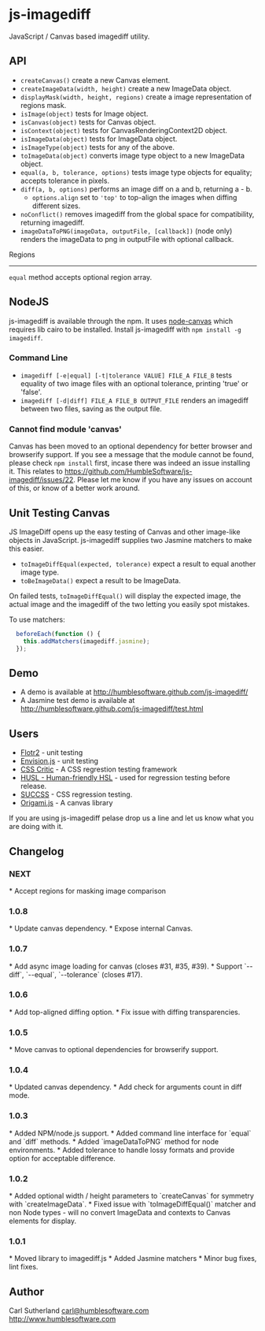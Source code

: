 js-imagediff
============

JavaScript / Canvas based imagediff utility.

API
---

* `createCanvas()` create a new Canvas element.
* `createImageData(width, height)` create a new ImageData object.
* `displayMask(width, height, regions)` create a image representation of regions mask.
* `isImage(object)` tests for Image object.
* `isCanvas(object)` tests for Canvas object.
* `isContext(object)` tests for CanvasRenderingContext2D object.
* `isImageData(object)` tests for ImageData object.
* `isImageType(object)` tests for any of the above.
* `toImageData(object)` converts image type object to a new ImageData object.
* `equal(a, b, tolerance, options)` tests image type objects for equality; accepts tolerance in pixels.
* `diff(a, b, options)` performs an image diff on a and b, returning a - b.
  * `options.align` set to `'top'` to top-align the images when diffing different sizes.
* `noConflict()` removes imagediff from the global space for compatibility, returning imagediff.
* `imageDataToPNG(imageData, outputFile, [callback])` (node only) renders the imageData to png in outputFile with optional callback.

Regions
_______

`equal` method accepts optional region array.


NodeJS
------

js-imagediff is available through the npm.  It uses [node-canvas](https://github.com/LearnBoost/node-canvas) which requires lib cairo to be installed.
Install js-imagediff with `npm install -g imagediff`.

### Command Line

* `imagediff [-e|equal] [-t|tolerance VALUE] FILE_A FILE_B` tests equality of two image files with an optional tolerance, printing 'true' or 'false'.
* `imagediff [-d|diff] FILE_A FILE_B OUTPUT_FILE` renders an imagediff between two files, saving as the output file.

### Cannot find module 'canvas'

Canvas has been moved to an optional dependency for better browser and browserify support.  If you see a message that the module cannot be found, please check `npm install` first, incase there was indeed an issue installing it.  This relates to  https://github.com/HumbleSoftware/js-imagediff/issues/22.  Please let me know if you have any issues on account of this, or know of a better work around.

Unit Testing Canvas
-------------------

JS ImageDiff opens up the easy testing of Canvas and other image-like objects in JavaScript.  js-imagediff supplies two Jasmine matchers to make this easier.

* `toImageDiffEqual(expected, tolerance)` expect a result to equal another image type.
* `toBeImageData()` expect a result to be ImageData.

On failed tests, `toImageDiffEqual()` will display the expected image, the actual image and the imagediff of the two letting you easily spot mistakes.

To use matchers:

```javascript
  beforeEach(function () {
    this.addMatchers(imagediff.jasmine);
  });
```

Demo
----

* A demo is available at http://humblesoftware.github.com/js-imagediff/
* A Jasmine test demo is available at http://humblesoftware.github.com/js-imagediff/test.html

Users
-----

* [Flotr2](http://humblesoftware.com/flotr2/) - unit testing
* [Envision.js](https://github.com/HumbleSoftware/envisionjs) - unit testing
* [CSS Critic](https://github.com/cburgmer/csscritic) - A CSS regrestion testing framework
* [HUSL - Human-friendly HSL](http://boronine.com/husl/) - used for regression testing before release.
* [SUCCSS](https://github.com/B2F/Succss) - CSS regression testing.
* [Origami.js](https://github.com/raphamorim/origami.js) - A canvas library 

If you are using js-imagediff pelase drop us a line and let us know what you are doing with it.

Changelog
---------
<h3>NEXT</h3>
* Accept regions for masking image comparison

<h3>1.0.8</h3>
* Update canvas dependency.
* Expose internal Canvas.

<h3>1.0.7</h3>
* Add async image loading for canvas (closes #31, #35, #39).
* Support `--diff`, `--equal`, `--tolerance` (closes #17).

<h3>1.0.6</h3>
* Add top-aligned diffing option.
* Fix issue with diffing transparencies.

<h3>1.0.5</h3>
* Move canvas to optional dependencies for browserify support.

<h3>1.0.4</h3>
* Updated canvas dependency.
* Add check for arguments count in diff mode.

<h3>1.0.3</h3>
* Added NPM/node.js support.
* Added command line interface for `equal` and `diff` methods.
* Added `imageDataToPNG` method for node environments.
* Added tolerance to handle lossy formats and provide option for acceptable difference.

<h3>1.0.2</h3>
* Added optional width / height parameters to `createCanvas` for symmetry with `createImageData`.
* Fixed issue with `toImageDiffEqual()` matcher and non Node types - will no convert ImageData and contexts to Canvas elements for display.

<h3>1.0.1</h3>
* Moved library to imagediff.js
* Added Jasmine matchers
* Minor bug fixes, lint fixes.

Author
------
Carl Sutherland carl@humblesoftware.com
http://www.humblesoftware.com
